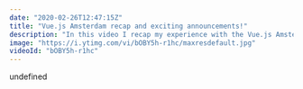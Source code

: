 ```yaml
---
date: "2020-02-26T12:47:15Z"
title: "Vue.js Amsterdam recap and exciting announcements!"
description: "In this video I recap my experience with the Vue.js Amsterdam conference and I make an exciting announcement for future collaborations on this channel. Watch until the end to find out!\n\nA recap of the talks: https://medium.com/jeff-tech/my-top-5-talks-from-vue-js-amsterdam-2020-d56b1b62f1a1\n\nMy slides: https://slides.com/timbenniks/team-first-3\n\nFollow me here:\nWebsite: https://timbenniks.nl/\nTwitter: https://twitter.com/timbenniks\nGithub: https://github.com/timbenniks\n\n#vuejsamsterdam #conference #announcements"
image: "https://i.ytimg.com/vi/bOBY5h-r1hc/maxresdefault.jpg"
videoId: "bOBY5h-r1hc"
---
```


undefined